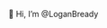 👋 Hi, I’m @LoganBready


<!---
LoganBready/LoganBready is a ✨ special ✨ repository because its `README.md` (this file) appears on your GitHub profile.
You can click the Preview link to take a look at your changes.
--->
